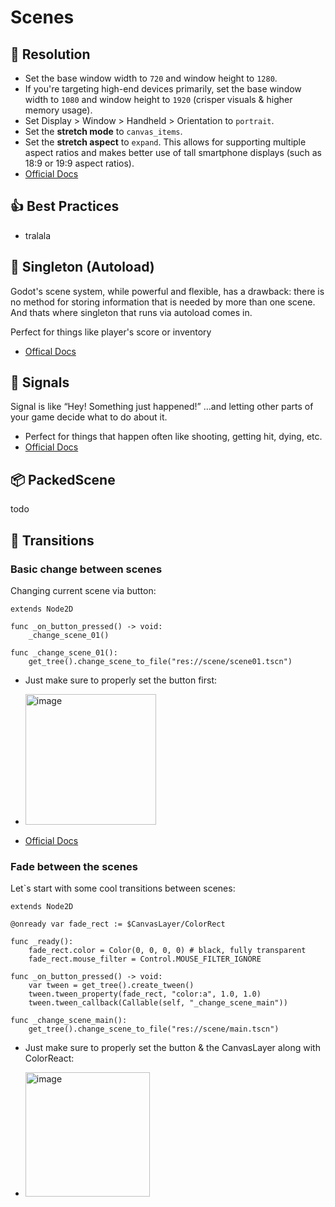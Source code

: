 # Scenes

## 📱 Resolution 
- Set the base window width to ``720`` and window height to ``1280``.
- If you're targeting high-end devices primarily, set the base window width to ``1080`` and window height to ``1920`` (crisper visuals & higher memory usage).
- Set Display > Window > Handheld > Orientation to ``portrait``.
- Set the **stretch mode** to ``canvas_items``.
- Set the **stretch aspect** to ``expand``. This allows for supporting multiple aspect ratios and makes better use of tall smartphone displays (such as 18:9 or 19:9 aspect ratios).
- [Official Docs](https://docs.godotengine.org/en/stable/tutorials/rendering/multiple_resolutions.html#mobile-game-in-portrait-mode)

## 👍 Best Practices 
- tralala

## 🧠 Singleton (Autoload) 
Godot's scene system, while powerful and flexible, has a drawback: there is no method for storing information that is needed by more than one scene. And thats where singleton that runs via autoload comes in.

Perfect for things like player's score or inventory
- [Offical Docs](https://docs.godotengine.org/en/stable/tutorials/scripting/singletons_autoload.html#doc-singletons-autoload)

## 🎯 Signals 
Signal is like “Hey! Something just happened!” …and letting other parts of your game decide what to do about it.

- Perfect for things that happen often like shooting, getting hit, dying, etc. 
- [Official Docs](https://docs.godotengine.org/en/stable/tutorials/scripting/instancing_with_signals.html#shooting-example)

## 📦 PackedScene
todo

## 🎃 Transitions 
### Basic change between scenes
Changing current scene via button:

	extends Node2D
	
	func _on_button_pressed() -> void:
		_change_scene_01()
	
	func _change_scene_01():
		get_tree().change_scene_to_file("res://scene/scene01.tscn")


- Just make sure to properly set the button first:

- <img width="209" alt="image" src="https://github.com/user-attachments/assets/6e05aa06-754b-47d8-96cc-96187d17839d" />


- [Official Docs](https://docs.godotengine.org/en/stable/tutorials/scripting/scene_tree.html#changing-current-scene)


### Fade between the scenes
Let`s start with some cool transitions between scenes:

	extends Node2D
	
	@onready var fade_rect := $CanvasLayer/ColorRect
	
	func _ready():
		fade_rect.color = Color(0, 0, 0, 0) # black, fully transparent
		fade_rect.mouse_filter = Control.MOUSE_FILTER_IGNORE
	
	func _on_button_pressed() -> void:
		var tween = get_tree().create_tween()
		tween.tween_property(fade_rect, "color:a", 1.0, 1.0)
		tween.tween_callback(Callable(self, "_change_scene_main"))
		
	func _change_scene_main():
		get_tree().change_scene_to_file("res://scene/main.tscn")

  - Just make sure to properly set the button & the CanvasLayer along with ColorReact:

  - <img width="199" alt="image" src="https://github.com/user-attachments/assets/ab4337dd-ffcc-4515-af6c-4d29d91e069e" />

